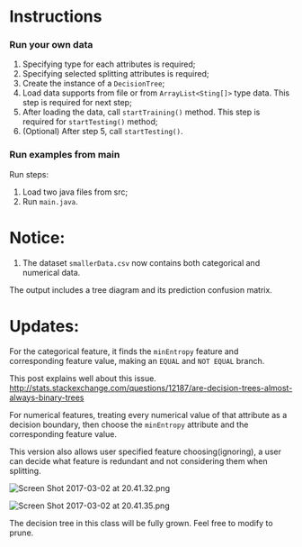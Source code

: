 # Instructions

### Run your own data
1. Specifying type for each attributes is required;
2. Specifying selected splitting attributes is required;
3. Create the instance of a `DecisionTree`;
4. Load data supports from file or from `ArrayList<Sting[]>` type data. This step is required for next step;
5. After loading the data, call `startTraining()` method. This step is required for `startTesting()` method;
6. (Optional) After step 5, call `startTesting()`.

### Run examples from main
Run steps:
1. Load two java files from src;
2. Run `main.java`.

# Notice:

1. The dataset `smallerData.csv` now contains both categorical and numerical data.

The output includes a tree diagram and its prediction confusion matrix.

# Updates:

For the categorical feature, it finds the `minEntropy` feature and corresponding feature value, making an `EQUAL` and `NOT EQUAL` branch.

This post explains well about this issue.
http://stats.stackexchange.com/questions/12187/are-decision-trees-almost-always-binary-trees

For numerical features, treating every numerical value of that attribute as a decision boundary, then choose the `minEntropy` attribute and the corresponding feature value.

This version also allows user specified feature choosing(ignoring), a user can decide what feature is redundant and not considering them when splitting.

![Screen Shot 2017-03-02 at 20.41.32.png](https://svbtleusercontent.com/phldkfvsbzstoq.png)

![Screen Shot 2017-03-02 at 20.41.35.png](https://svbtleusercontent.com/sfziyqlqaszf2a.png)


The decision tree in this class will be fully grown. Feel free to modify to prune.
